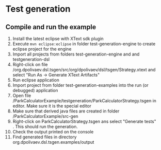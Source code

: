 Test generation
===============
## Compile and run the example 

1. Install the latest eclipse with XText sdk plugin
1. Execute `mvn eclipse:eclipse` in folder test-generation-engine to create eclipse project for the engine
1. Import all projects from folders test-generation-engine and 
and testgeneration-dsl
1. Right-click on file /org.dpolivaev.dsl.tsgen/src/org/dpolivaev/dsl/tsgen/Strategy.xtext and select  "Run As -> Generate XText Artifacts"
1. Run eclipse application
1. Import project from folder test-generation-examples into the run (or debugged) application
1. Open file /ParkCalculatorExample/testgeneration/ParkCalculatorStrategy.tsgen in editor. Make sure it is the special editor
1. Make sure that derived java files are created in folder /ParkCalculatorExample/src-gen
1. Right-click on ParkCalculatorStrategy.tsgen ans select "Generate tests" . This should run the generation.
1. Check the output printed on the console 
1. Find generated files in directory org.dpolivaev.dsl.tsgen.examples/output